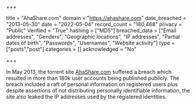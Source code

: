 +++

title = "AhaShare.com"
domain = "https://ahashare.com"
date_breached = "2013-05-30"
date = "2022-05-04"
record_count = "180,468"
privacy = "Public"
Verified = "True"
hashing = ["MD5"]
breached_data = ["Email addresses", "Genders", "Geographic locations", "IP addresses", "Partial dates of birth", "Passwords", "Usernames", "Website activity"]
type = ["posts","post"]
categories = []
acknowledged = "No"


+++


In May 2013, the torrent site <a href="http://www.ahashare.com">AhaShare.com</a> suffered a breach which resulted in more than 180k user accounts being published publicly. The breach included a raft of personal information on registered users plus despite assertions of not distributing personally identifiable information, the site also leaked the IP addresses used by the registered identities.

